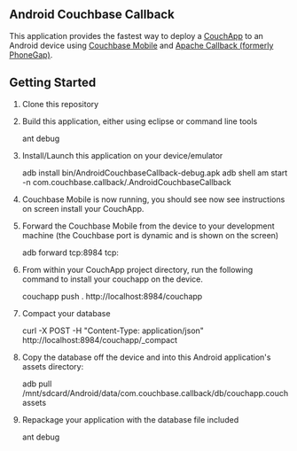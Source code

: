 ## Android Couchbase Callback

This application provides the fastest way to deploy a <a href="http://couchbase.org/">CouchApp</a> to an Android device using <a href="http://couchbase.org/">Couchbase Mobile</a> and <a href="http://incubator.apache.org/projects/callback.html">Apache Callback (formerly PhoneGap)</a>.

## Getting Started

1.  Clone this repository
2.  Build this application, either using eclipse or command line tools

    ant debug
    
3.  Install/Launch this application on your device/emulator

    adb install bin/AndroidCouchbaseCallback-debug.apk
    adb shell am start -n com.couchbase.callback/.AndroidCouchbaseCallback
    
4.  Couchbase Mobile is now running, you should see now see instructions on screen install your CouchApp.

5.  Forward the Couchbase Mobile from the device to your development machine (the Couchbase port is dynamic and is shown on the screen)

    adb forward tcp:8984 tcp:<value displayed on your screen>
    
6.  From within your CouchApp project directory, run the following command to install your couchapp on the device.

    couchapp push . http://localhost:8984/couchapp
    
7.  Compact your database

    curl -X POST -H "Content-Type: application/json"  http://localhost:8984/couchapp/_compact
    
8.  Copy the database off the device and into this Android application's assets directory:

    adb pull /mnt/sdcard/Android/data/com.couchbase.callback/db/couchapp.couch assets
    
9.  Repackage your application with the database file included

    ant debug